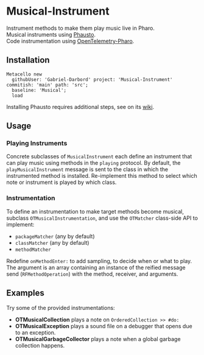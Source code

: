 # Musical-Instrument

Instrument methods to make them play music live in Pharo.  
Musical instruments using [Phausto](https://github.com/lucretiomsp/phausto).  
Code instrumentation using [OpenTelemetry-Pharo](https://github.com/Gabriel-Darbord/opentelemetry-pharo).

## Installation

```st
Metacello new
  githubUser: 'Gabriel-Darbord' project: 'Musical-Instrument' commitish: 'main' path: 'src';
  baseline: 'Musical';
  load
```

Installing Phausto requires additional steps, see on its [wiki](https://github.com/lucretiomsp/phausto/wiki).

## Usage

### Playing Instruments

Concrete subclasses of `MusicalInstrument` each define an instrument that can play music using methods in the `playing` protocol.
By default, the `playMusicalInstrument` message is sent to the class in which the instrumented method is installed.
Re-implement this method to select which note or instrument is played by which class.

### Instrumentation

To define an instrumentation to make target methods become musical, subclass `OTMusicalInstrumentation`, and use the `OTMatcher` class-side API to implement:
- `packageMatcher` (any by default)
- `classMatcher` (any by default)
- `methodMatcher`

Redefine `onMethodEnter:` to add sampling, to decide when or what to play.
The argument is an array containing an instance of the reified message send (`RFMethodOperation`) with the method, receiver, and arguments.

## Examples

Try some of the provided instrumentations:
- **OTMusicalCollection** plays a note on `OrderedCollection >> #do:`
- **OTMusicalException** plays a sound file on a debugger that opens due to an exception.
- **OTMusicalGarbageCollector** plays a note when a global garbage collection happens.
